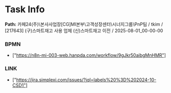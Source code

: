 # Task Info

**Path:** 카페24(주)\본사사업장\[CG]MI본부\고객성장센터\시너지그룹\PnP팀 / tkim / [217643] (구)스마트재고 사용 업체 (신)스마트재고 이전 / 2025-08-01_00-00-00

### BPMN
- ["https://n8n-mi-003-web.hanpda.com/workflow/9gJkr50aibgMnHMR"]

### LINK
- ["https://jira.simplexi.com/issues/?jql=labels%20%3D%202024-10-CSD1"]

